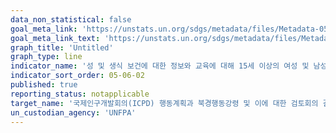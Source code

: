 ```yaml
---
data_non_statistical: false
goal_meta_link: 'https://unstats.un.org/sdgs/metadata/files/Metadata-05-06-02.pdf'
goal_meta_link_text: 'https://unstats.un.org/sdgs/metadata/files/Metadata-05-06-02.pdf'
graph_title: 'Untitled'
graph_type: line
indicator_name: '성 및 생식 보건에 대한 정보와 교육에 대해 15세 이상의 여성 및 남성의 완전하고 평등한 접근성을 보장하는 법과 제도가 마련된 국가의 수'
indicator_sort_order: 05-06-02
published: true
reporting_status: notapplicable
target_name: '국제인구개발회의(ICPD) 행동계획과 북경행동강령 및 이에 대한 검토회의 결과문서에 따라 모든 이가 성, 생식보건, 재생산권에 대한 보편적인 접근을 보장'
un_custodian_agency: 'UNFPA'
---
```

